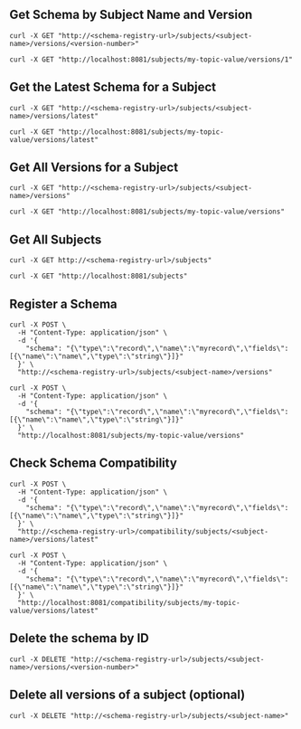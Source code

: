 ## Get Schema by Subject Name and Version
```
curl -X GET "http://<schema-registry-url>/subjects/<subject-name>/versions/<version-number>"
```
```
curl -X GET "http://localhost:8081/subjects/my-topic-value/versions/1"
```
## Get the Latest Schema for a Subject
```
curl -X GET "http://<schema-registry-url>/subjects/<subject-name>/versions/latest"
```
```
curl -X GET "http://localhost:8081/subjects/my-topic-value/versions/latest"
```

## Get All Versions for a Subject
```
curl -X GET "http://<schema-registry-url>/subjects/<subject-name>/versions"
```
```
curl -X GET "http://localhost:8081/subjects/my-topic-value/versions"
```

## Get All Subjects
```
curl -X GET http://<schema-registry-url>/subjects"
```
```
curl -X GET "http://localhost:8081/subjects"
```

## Register a Schema
```
curl -X POST \
  -H "Content-Type: application/json" \
  -d '{
    "schema": "{\"type\":\"record\",\"name\":\"myrecord\",\"fields\":[{\"name\":\"name\",\"type\":\"string\"}]}"
  }' \
  "http://<schema-registry-url>/subjects/<subject-name>/versions"
```
```
curl -X POST \
  -H "Content-Type: application/json" \
  -d '{
    "schema": "{\"type\":\"record\",\"name\":\"myrecord\",\"fields\":[{\"name\":\"name\",\"type\":\"string\"}]}"
  }' \
  "http://localhost:8081/subjects/my-topic-value/versions"
```

## Check Schema Compatibility
```
curl -X POST \
  -H "Content-Type: application/json" \
  -d '{
    "schema": "{\"type\":\"record\",\"name\":\"myrecord\",\"fields\":[{\"name\":\"name\",\"type\":\"string\"}]}"
  }' \
  "http://<schema-registry-url>/compatibility/subjects/<subject-name>/versions/latest"
```
```
curl -X POST \
  -H "Content-Type: application/json" \
  -d '{
    "schema": "{\"type\":\"record\",\"name\":\"myrecord\",\"fields\":[{\"name\":\"name\",\"type\":\"string\"}]}"
  }' \
  "http://localhost:8081/compatibility/subjects/my-topic-value/versions/latest"
```

## Delete the schema by ID
```
curl -X DELETE "http://<schema-registry-url>/subjects/<subject-name>/versions/<version-number>"
```

## Delete all versions of a subject (optional)
```
curl -X DELETE "http://<schema-registry-url>/subjects/<subject-name>"
```
